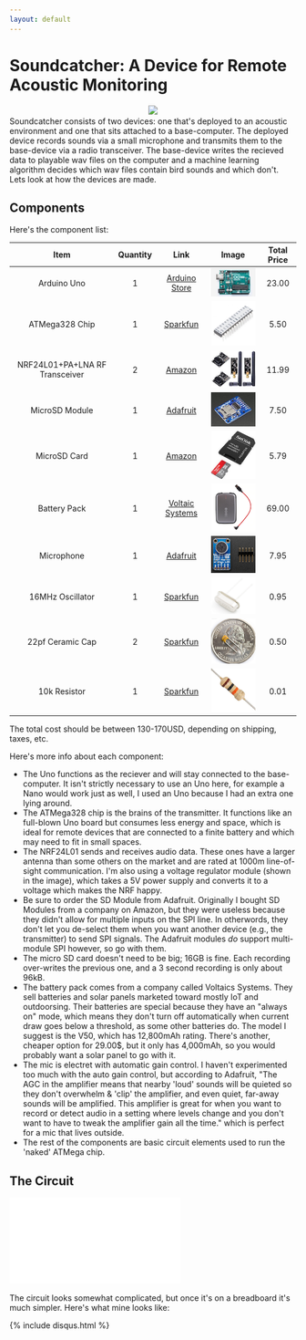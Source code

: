 ```yaml
---
layout: default
---
```


# Soundcatcher: A Device for Remote Acoustic Monitoring

<center><img src="soundcatcher-v1/banner.png"></center>
Soundcatcher consists of two devices: one that's deployed to an acoustic environment and one that sits attached to a base-computer.  The deployed device records sounds via a small microphone and transmits them to the base-device via a radio transceiver.  The base-device writes the recieved data to playable wav files on the computer and a machine learning algorithm decides which wav files contain bird sounds and which don't.  Lets look at how the devices are made.

## Components

Here's the component list:

|              Item              | Quantity |                             Link                             |                        Image                         | Total Price |
| :----------------------------: | :------: | :----------------------------------------------------------: | :--------------------------------------------------: | :---------: |
|          Arduino Uno           |    1     | [Arduino Store](https://store.arduino.cc/usa/arduino-uno-rev3) |        ![uno_image](soundcatcher-nrf/uno.jpg)        |    23.00    |
|         ATMega328 Chip         |    1     |     [Sparkfun](https://www.sparkfun.com/products/10524)      |  ![atmega328_image](soundcatcher-nrf/atmega328.jpg)  |    5.50     |
| NRF24L01+PA+LNA RF Transceiver |    2     | [Amazon](https://www.amazon.com/WayinTop-NRF24L01-Transceiver-Wireless-Regulator/dp/B07PBBC4H9/ref=cm_cr_arp_d_product_sims?ie=UTF8) |        ![nrf_image](soundcatcher-nrf/nRF.jpg)        |    11.99    |
|         MicroSD Module         |    1     |       [Adafruit](https://www.adafruit.com/product/254)       |     ![sd_image](soundcatcher-nrf/sd-module.jpg)      |    7.50     |
|          MicroSD Card          |    1     | [Amazon](https://www.amazon.com/Sandisk-Ultra-Micro-UHS-I-Adapter/dp/B073K14CVB/ref=sxin_2_ac_d_pm?ac_md=1-0-VW5kZXIgJDg%3D-ac_d_pm&cv_ct_cx=16gb+micro+sd+card&dchild=1&keywords=16gb+micro+sd+card&pd_rd_i=B073K14CVB&pd_rd_r=d1995db6-767f-426b-9e24-f141fb565686&pd_rd_w=ktMre&pd_rd_wg=0eDGa&pf_rd_p=0e223c60-bcf8-4663-98f3-da892fbd4372&pf_rd_r=0E6KJKY1BB8H0BDX6ERF&psc=1&qid=1585247378&s=electronics) |    ![sd-card_image](soundcatcher-nrf/sd-card.jpg)    |    5.79     |
|          Battery Pack          |    1     |      [Voltaic Systems](https://voltaicsystems.com/v50/)      |    ![battery_image](soundcatcher-nrf/battery.png)    |    69.00    |
|           Microphone           |    1     |      [Adafruit](https://www.adafruit.com/product/1713)       |        ![mic_image](soundcatcher-nrf/mic.png)        |    7.95     |
|        16MHz Oscillator        |    1     |      [Sparkfun](https://www.sparkfun.com/products/536)       | ![oscillator_image](soundcatcher-nrf/oscillator.png) |    0.95     |
|        22pf Ceramic Cap        |    2     |      [Sparkfun](https://www.sparkfun.com/products/8571)      |       ![cap_pic](soundcatcher-nrf/22pfcap.png)       |    0.50     |
|          10k Resistor          |    1     |     [Sparkfun](https://www.sparkfun.com/products/10969)      |    ![resistor_pic](soundcatcher-nrf/resistor.png)    |    0.01     |

The total cost should be between 130-170USD, depending on shipping, taxes, etc.

Here's more info about each component:

- The Uno functions as the reciever and will stay connected to the base-computer.  It isn't strictly necessary to use an Uno here, for example a Nano would work just as well, I used an Uno because I had an extra one lying around.
- The ATMega328 chip is the brains of the transmitter.  It functions like an full-blown Uno board but consumes less energy and space, which is ideal for remote devices that are connected to a finite battery and which may need to fit in small spaces.
- The NRF24L01 sends and receives audio data.  These ones have a larger antenna than some others on the market and are rated at 1000m line-of-sight communication.  I'm also using a voltage regulator module (shown in the image), which takes a 5V power supply and converts it to a voltage which makes the NRF happy.
- Be sure to order the SD Module from Adafruit.  Originally I bought SD Modules from a company on Amazon, but they were useless because they didn't allow for multiple inputs on the SPI line.  In otherwords, they don't let you de-select them when you want another device (e.g., the transmitter) to send SPI signals.  The Adafruit modules _do_ support multi-module SPI however, so go with them.
- The micro SD card doesn't need to be big; 16GB is fine.  Each recording over-writes the previous one, and a 3 second recording is only about 96kB.
- The battery pack comes from a company called Voltaics Systems.  They sell batteries and solar panels marketed toward mostly IoT and outdoorsing. Their batteries are special because they have an "always on" mode, which means they don't turn off automatically when current draw goes below a threshold, as some other batteries do.  The model I suggest is the V50, which has 12,800mAh rating.  There's another, cheaper option for 29.00$, but it only has 4,000mAh, so you would probably want a solar panel to go with it.
- The mic is electret with automatic gain control.  I haven't experimented too much with the auto gain control, but according to Adafruit, "The AGC in the amplifier means that nearby 'loud' sounds will be quieted so they don't overwhelm & 'clip' the amplifier, and even quiet,  far-away sounds will be amplified. This amplifier is great for when you  want to record or detect audio in a setting where levels change and you don't want to have to tweak the amplifier gain all the time."  which is perfect for a mic that lives outside.
- The rest of the components are basic circuit elements used to run the 'naked' ATMega chip. 

## The Circuit

![circuit-diagram](soundcatcher-nrf/circuit.pdf)

The circuit looks somewhat complicated, but once it's on a breadboard it's much simpler.  Here's what mine looks like:







{% include disqus.html %}

